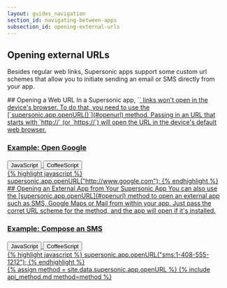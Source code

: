 ```yaml
---
layout: guides_navigation
section_id: navigating-between-apps
subsection_id: opening-external-urls
---
```

<section class="ag__docs__content">

# Opening external URLs

Besides regular web links, Supersonic apps support some custom url schemes that allow you to initiate sending an email or SMS directly from your app.

<section class="docs-section" id="opening-a-web-url">
## Opening a Web URL
In a Supersonic app, `<a href>` links won't open in the device's browser. To do that, you need to use the [`supersonic.app.openURL()`](#openurl) method. Passing in an URL that starts with `http://` (or `https://`) will open the URL in the device's default web browser.

### Example: Open Google

<div class="clearfix">
  <div class="btn-group btn-group-xs pull-right" role="group" style="margin-top: 20px;">
    <button type="button" data-role="type-switch" data-type="js" class="btn btn-primary active">JavaScript</button>
    <button type="button" data-role="type-switch" data-type="coffee" class="btn btn-default">CoffeeScript</button>
  </div>
</div>

<div data-role="example-code" data-type="js">
{% highlight javascript %}
supersonic.app.openURL("http://www.google.com");
{% endhighlight %}
</div>

<div data-role="example-code" data-type="coffee" style="display: none;">
{% highlight coffeescript %}
supersonic.app.openURL "http://www.google.com"
{% endhighlight %}
</div>

</section>

<section class="docs-section" id="opening-an-external-app">
## Opening an External App from Your Supersonic App
You can also use the [supersonic.app.openURL](#openurl) method to open an external app such as SMS, Google Maps or Mail from within your app. Just pass the corret URL scheme for the method, and the app will open if it's installed.

### Example: Compose an SMS
<div class="clearfix">
  <div class="btn-group btn-group-xs pull-right" role="group" style="margin-top: 20px;">
    <button type="button" data-role="type-switch" data-type="js" class="btn btn-primary active">JavaScript</button>
    <button type="button" data-role="type-switch" data-type="coffee" class="btn btn-default">CoffeeScript</button>
  </div>
</div>

<div data-role="example-code" data-type="js">
{% highlight javascript %}
supersonic.app.openURL("sms:1-408-555-1212");
{% endhighlight %}
</div>

<div data-role="example-code" data-type="coffee" style="display: none;">
{% highlight coffeescript %}
supersonic.app.openURL "sms:1-408-555-1212"
{% endhighlight %}
</div>

</section>

<section class="docs-section" id="openurl">
{% assign method = site.data.supersonic.app.openURL %}
{% include api_method.md method=method %}
</section>

</section>
